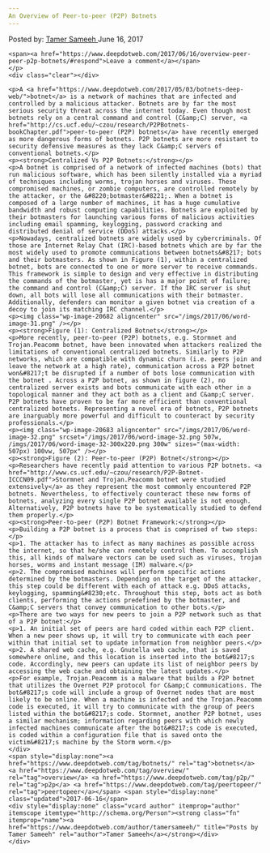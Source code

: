 ```yaml
---
An Overview of Peer-to-peer (P2P) Botnets
---
```

<article class="post-listing post-20669 post type-post status-publish format-standard has-post-thumbnail hentry  tag-botnets tag-overview tag-p2p tag-peertopeer">
    <div class="post-inner">
        <span>Posted by: <a href="https://www.deepdotweb.com/author/tamersameeh/" title="">Tamer Sameeh </a></span>
    <span>June 16, 2017</span>
    
    <span><a href="https://www.deepdotweb.com/2017/06/16/overview-peer-peer-p2p-botnets/#respond">Leave a comment</a></span>
    </p>
    <div class="clear"></div>
    
    <p>A <a href="https://www.deepdotweb.com/2017/05/03/botnets-deep-web/">botnet</a> is a network of machines that are infected and controlled by a malicious attacker. Botnets are by far the most serious security threat across the internet today. Even though most botnets rely on a central command and control (C&amp;C) server, <a href="http://cs.ucf.edu/~czou/research/P2PBotnets-bookChapter.pdf">peer-to-peer (P2P) botnets</a> have recently emerged as more dangerous forms of botnets. P2P botnets are more resistant to security defensive measures as they lack C&amp;C servers of conventional botnets.</p>
    <p><strong>Centralized Vs P2P Botnets:</strong></p>
    <p>A botnet is comprised of a network of infected machines (bots) that run malicious software, which has been silently installed via a myriad of techniques including worms, trojan horses and viruses. These compromised machines, or zombie computers, are controlled remotely by the attacker, or the &#8220;botmaster&#8221;. When a botnet is composed of a large number of machines, it has a huge cumulative bandwidth and robust computing capabilities. Botnets are exploited by their botmasters for launching various forms of malicious activities including email spamming, keylogging, password cracking and distributed denial of service (DDoS) attacks.</p>
    <p>Nowadays, centralized botnets are widely used by cybercriminals. Of those are Internet Relay Chat (IRC)-based botnets which are by far the most widely used to promote communications between botnets&#8217; bots and their botmasters. As shown in Figure (1), within a centralized botnet, bots are connected to one or more server to receive commands. This framework is simple to design and very effective in distributing the commands of the botmaster, yet is has a major point of failure; the command and control (C&amp;C) server. If the IRC server is shut down, all bots will lose all communications with their botmaster. Additionally, defenders can monitor a given botnet via creation of a decoy to join its matching IRC channel.</p>
    <p><img class="wp-image-20682 aligncenter" src="/imgs/2017/06/word-image-31.png" /></p>
    <p><strong>Figure (1): Centralized Botnets</strong></p>
    <p>More recently, peer-to-peer (P2P) botnets, e.g. Stormnet and Trojan.Peacomm botnet, have been innovated when attackers realized the limitations of conventional centralized botnets. Similarly to P2P networks, which are compatible with dynamic churn (i.e. peers join and leave the network at a high rate), communication across a P2P botnet won&#8217;t be disrupted if a number of bots lose communication with the botnet . Across a P2P botnet, as shown in figure (2), no centralized server exists and bots communicate with each other in a topological manner and they act both as a client and C&amp;C server. P2P botnets have proven to be far more efficient than conventional centralized botnets. Representing a novel era of botnets, P2P botnets are inarguably more powerful and difficult to counteract by security professionals.</p>
    <p><img class="wp-image-20683 aligncenter" src="/imgs/2017/06/word-image-32.png" srcset="/imgs/2017/06/word-image-32.png 507w, /imgs/2017/06/word-image-32-300x220.png 300w" sizes="(max-width: 507px) 100vw, 507px" /></p>
    <p><strong>Figure (2): Peer-to-peer (P2P) Botnet</strong></p>
    <p>Researchers have recently paid attention to various P2P botnets. <a href="http://www.cs.ucf.edu/~czou/research/P2P-Botnet-ICCCN09.pdf">Stormnet and Trojan.Peacomm botnet were studied extensively</a> as they represent the most commonly encountered P2P botnets. Nevertheless, to effectively counteract these new forms of botnets, analyzing every single P2P botnet available is not enough. Alternatively, P2P botnets have to be systematically studied to defend them properly.</p>
    <p><strong>Peer-to-peer (P2P) Botnet Framework:</strong></p>
    <p>Building a P2P botnet is a process that is comprised of two steps:</p>
    <p>1. The attacker has to infect as many machines as possible across the internet, so that he/she can remotely control them. To accomplish this, all kinds of malware vectors can be used such as viruses, trojan horses, worms and instant message (IM) malware.</p>
    <p>2. The compromised machines will perform specific actions determined by the botmasters. Depending on the target of the attacker, this step could be different with each of attack e.g. DDoS attacks, keylogging, spamming&#8230;etc. Throughout this step, bots act as both clients, performing the actions predefined by the botmaster, and C&amp;C servers that convey communication to other bots.</p>
    <p>There are two ways for new peers to join a P2P network such as that of a P2P botnet:</p>
    <p>1. An initial set of peers are hard coded within each P2P client. When a new peer shows up, it will try to communicate with each peer within that initial set to update information from neighbor peers.</p>
    <p>2. A shared web cache, e.g. Gnutella web cache, that is saved somewhere online, and this location is inserted into the bot&#8217;s code. Accordingly, new peers can update its list of neighbor peers by accessing the web cache and obtaining the latest updates.</p>
    <p>For example, Trojan.Peacomm is a malware that builds a P2P botnet that utilizes the Overnet P2P protocol for C&amp;C communications. The bot&#8217;s code will include a group of Overnet nodes that are most likely to be online. When a machine is infected and the Trojan.Peacomm code is executed, it will try to communicate with the group of peers listed within the bot&#8217;s code. Stormnet, another P2P botnet, uses a similar mechanism; information regarding peers with which newly infected machines communicate after the bot&#8217;s code is executed, is coded within a configuration file that is saved onto the victim&#8217;s machine by the Storm worm.</p>
    </div>
    <span style="display:none"><a href="https://www.deepdotweb.com/tag/botnets/" rel="tag">botnets</a> <a href="https://www.deepdotweb.com/tag/overview/" rel="tag">overview</a> <a href="https://www.deepdotweb.com/tag/p2p/" rel="tag">p2p</a> <a href="https://www.deepdotweb.com/tag/peertopeer/" rel="tag">peertopeer</a></span> <span style="display:none" class="updated">2017-06-16</span>
    <div style="display:none" class="vcard author" itemprop="author" itemscope itemtype="http://schema.org/Person"><strong class="fn" itemprop="name"><a href="https://www.deepdotweb.com/author/tamersameeh/" title="Posts by Tamer Sameeh" rel="author">Tamer Sameeh</a></strong></div>
    </div>
</article>


